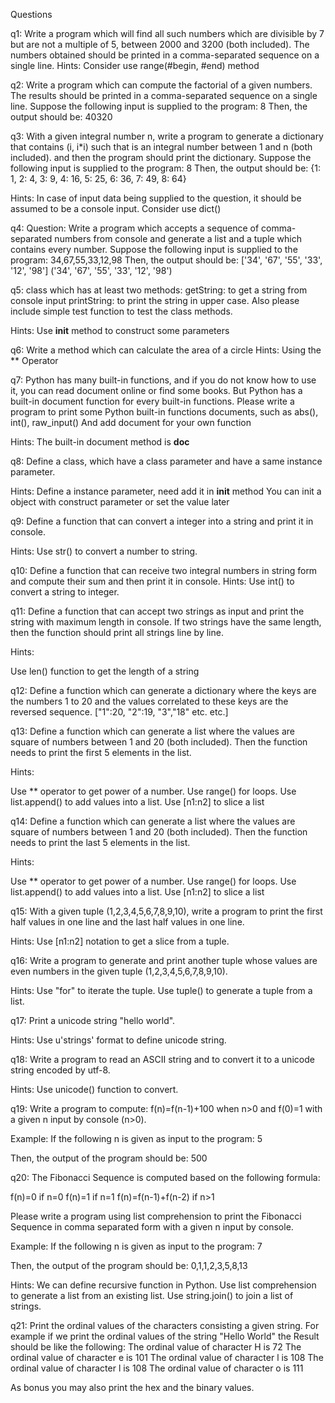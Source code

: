 Questions 

q1:
Write a program which will find all such numbers which are divisible by 7 but are not a multiple of 5,
between 2000 and 3200 (both included).
The numbers obtained should be printed in a comma-separated sequence on a single line.
Hints: 
Consider use range(#begin, #end) method

q2:
Write a program which can compute the factorial of a given numbers.
The results should be printed in a comma-separated sequence on a single line.
Suppose the following input is supplied to the program:
8
Then, the output should be:
40320

q3:
With a given integral number n, write a program to generate a dictionary that contains (i, i*i) such that is an integral number between 1 and n (both included). and then the program should print the dictionary.
Suppose the following input is supplied to the program:
8
Then, the output should be:
{1: 1, 2: 4, 3: 9, 4: 16, 5: 25, 6: 36, 7: 49, 8: 64}

Hints:
In case of input data being supplied to the question, it should be assumed to be a console input.
Consider use dict()

q4:
Question:
Write a program which accepts a sequence of comma-separated numbers from console and generate a list and a tuple which contains every number.
Suppose the following input is supplied to the program:
34,67,55,33,12,98
Then, the output should be:
['34', '67', '55', '33', '12', '98']
('34', '67', '55', '33', '12', '98')

q5:
class which has at least two methods:
getString: to get a string from console input
printString: to print the string in upper case.
Also please include simple test function to test the class methods.

Hints:
Use __init__ method to construct some parameters

q6:
Write a method which can calculate the area of a circle
Hints: Using the ** Operator

q7:
Python has many built-in functions, and if you do not know how to use it, you can read document online or find some books. But Python has a built-in document function for every built-in functions.
Please write a program to print some Python built-in functions documents, such as abs(), int(), raw_input()
And add document for your own function
    
Hints:
    The built-in document method is __doc__


q8:
    Define a class, which have a class parameter and have a same instance parameter.

Hints: Define a instance parameter, need add it in __init__ method
    You can init a object with construct parameter or set the value later

q9:
Define a function that can convert a integer into a string and print it in console.

Hints: Use str() to convert a number to string.

q10:
Define a function that can receive two integral numbers in string form and compute their sum and then print it in console.
Hints: Use int() to convert a string to integer.

q11:
Define a function that can accept two strings as input and print the string with maximum length in console. If two strings have the same length, then the function should print all strings line by line.

Hints:

Use len() function to get the length of a string

q12:
Define a function which can generate a dictionary where the keys are the numbers 1 to 20 and the values correlated to these keys are the reversed sequence.
["1":20, "2":19, "3","18" etc. etc.]


q13:
Define a function which can generate a list where the values are square of numbers between 1 and 20 (both included). Then the function needs to print the first 5 elements in the list.

Hints:

Use ** operator to get power of a number.
Use range() for loops.
Use list.append() to add values into a list.
Use [n1:n2] to slice a list

q14:
Define a function which can generate a list where the values are square of numbers between 1 and 20 (both included). Then the function needs to print the last 5 elements in the list.

Hints:

Use ** operator to get power of a number.
Use range() for loops.
Use list.append() to add values into a list.
Use [n1:n2] to slice a list

q15:
With a given tuple (1,2,3,4,5,6,7,8,9,10), write a program to print the first half values in one line and the last half values in one line. 

Hints: Use [n1:n2] notation to get a slice from a tuple.

q16:
Write a program to generate and print another tuple whose values are even numbers in the given tuple (1,2,3,4,5,6,7,8,9,10). 

Hints: Use "for" to iterate the tuple. Use tuple() to generate a tuple from a list.

q17:
Print a unicode string "hello world".

Hints:
Use u'strings' format to define unicode string.

q18:
Write a program to read an ASCII string and to convert it to a unicode string encoded by utf-8.

Hints:
Use unicode() function to convert.


q19:
Write a program to compute:
f(n)=f(n-1)+100 when n>0
and f(0)=1 with a given n input by console (n>0).

Example:
If the following n is given as input to the program:
5

Then, the output of the program should be:
500

q20:
The Fibonacci Sequence is computed based on the following formula:

f(n)=0 if n=0
f(n)=1 if n=1
f(n)=f(n-1)+f(n-2) if n>1

Please write a program using list comprehension to print the Fibonacci Sequence in comma separated form with a given n input by console.

Example:
If the following n is given as input to the program:
7

Then, the output of the program should be:
0,1,1,2,3,5,8,13


Hints:
We can define recursive function in Python.
Use list comprehension to generate a list from an existing list.
Use string.join() to join a list of strings.

q21:
Print the ordinal values of the characters consisting a given string.
For example if we print the ordinal values of the string "Hello World"
the Result should be like the following:
The ordinal value of character H is 72
The ordinal value of character e is 101
The ordinal value of character l is 108
The ordinal value of character l is 108
The ordinal value of character o is 111

As bonus you may also print the hex and the binary values.


